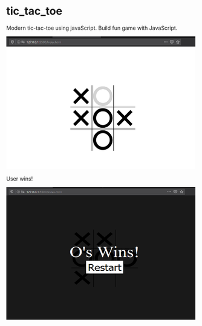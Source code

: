 # tic_tac_toe
Modern tic-tac-toe using javaScript. Build fun game with JavaScript.

<img src="https://github.com/axaysushir/tic_tac_toe/blob/master/tic-tac-toe.png" width="500" height="350">

User wins!

<img src="https://github.com/axaysushir/tic_tac_toe/blob/master/win.png" width="500" height="350">

